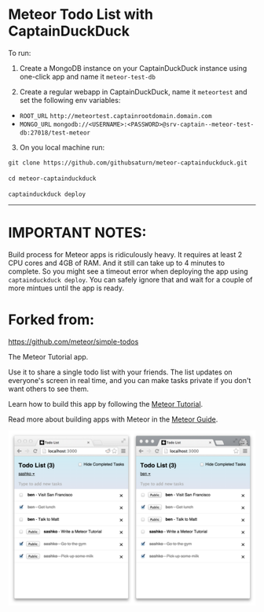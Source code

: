 # Meteor Todo List with CaptainDuckDuck


To run:

1. Create a MongoDB instance on your CaptainDuckDuck instance using one-click app and name it `meteor-test-db`

2. Create a regular webapp in CaptainDuckDuck, name it `meteortest` and set the following env variables:
- `ROOT_URL` `http://meteortest.captainrootdomain.domain.com`
- `MONGO_URL` `mongodb://<USERNAME>:<PASSWORD>@srv-captain--meteor-test-db:27018/test-meteor`

3. On you local machine run:

```
git clone https://github.com/githubsaturn/meteor-captainduckduck.git

cd meteor-captainduckduck

captainduckduck deploy

```

--------------


# IMPORTANT NOTES:

Build process for Meteor apps is ridiculously heavy. It requires at least 2 CPU cores and 4GB of RAM. And it still can take up to 4 minutes to complete. So you might see a timeout error when deploying the app using `captainduckduck deploy`. You can safely ignore that and wait for a couple of more mintues until the app is ready.


# Forked from:
https://github.com/meteor/simple-todos


The Meteor Tutorial app.

Use it to share a single todo list with your friends. The list updates on everyone's screen in real time, and you can make tasks private if you don't want others to see them.

Learn how to build this app by following the [Meteor Tutorial](http://www.meteor.com/install).

Read more about building apps with Meteor in the [Meteor Guide](http://guide.meteor.com).

![screenshot](screenshot.png)
